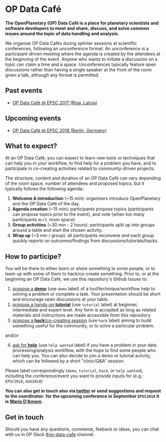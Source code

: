# OP Data Café

**The OpenPlanetary (OP) Data Café is a place for planetary scientists and software developers to meet and share, discuss, and solve common issues around the topic of data handling and analysis.**

We organise OP Data Cafés during splinter sessions at scientific conferences, following an unconference format. An unconference is a participant-driven meeting where the agenda is created by the attendees at the beginning of the event. Anyone who wants to initiate a discussion on a topic can claim a time and a space. Unconferences typically feature open discussions rather than having a single speaker at the front of the room given a talk, although any format is permitted.

## Past events

* [OP Data Café @ EPSC 2017 (Riga, Latvia)](/events/epsc2017)

## Upcoming events

* [OP Data Café @ EPSC 2018 (Berlin, Germany)](/events/epsc2018)

## What to expect?

At an OP Data Café, you can expect to learn new tools or techniques that can help you in your workflow, to find help for a problem you have, and to participate in co-creating activities related to community-driven projects.

The structure, content and duration of an OP Data Café can vary depending of the room space, number of attendees and proposed topics, but it typically follows the following agenda:

1. **Welcome & introduction** (~15 min): organisers introduce OpenPlanetary and the OP Data Café of the day.
2. **Agenda creation** (~15 min): participants propose topics (participants can propose topics prior to the event), and vote (when too many participants w.r.t. room space)
3. **Group activities** (~30 min - 2 hours): participants split up into groups around a table and start the chosen activity.
4. **Wrap up** (~3 min / group): all participants reconvene and each group quickly reports on outcomes/findings from discussions/tutorials/hacks.

## How to participe?

You will be there to either *learn* or *share* something to some people, or to team up with some of them to hack/co-create something.
Prior to, or at the beginning an OP Data Café, we use this repository's Github Issues to:

1. [propose a **demo**](https://github.com/openplanetary/op-data-cafe/issues/new) (use `demo` label) of a tool/technique/workflow help to solving a problem or complete a task. Your presentation should be short and encourage open discussions at your table.
2. [propose a hands-on **tutorial**](https://github.com/openplanetary/op-data-cafe/issues/new) (use `tutorial` label) at beginner, intermediate and expert level. Any form is accepted as long as related materials and instructions are made accessible from this repository.
3. [propose a **hack**/co-creating session](https://github.com/openplanetary/op-data-cafe/issues/new) (use `hack` label) aiming to build something useful for the community, or to solve a particular problem.

and/or

4. [ask for **help**](https://github.com/openplanetary/op-data-cafe/issues/new) (use `help wanted` label) if you have a problem in your data processing/analysis workflow, with the hope to find some people who can help you. You can also decide to join a demo or tutorial activity, which can be followed by a short "clinic/Q&A" session.

Please label correspondingly (`demo`, `tutorial`, `hack`, or `help wanted`), including the conference/event you want to provide inputs for (e.g.: `EPSC2018`, `AGU2018`)

**You can also get in touch also via [twitter](https://twitter.com/openplanetary?) or send suggestions and request to the coordinator: for the upcoming conference in September `EPSC2018` it is [Mario D'Amore](mailto:kidpixo@gmail.com).**

## Get in touch

Should you have any questions, comments, feeback or ideas, you can chat with us in OP Slack [#op-data-cafe](https://openplanetary.slack.com/messages/C3X7807B5/team/U04CXH18V/) channel.
